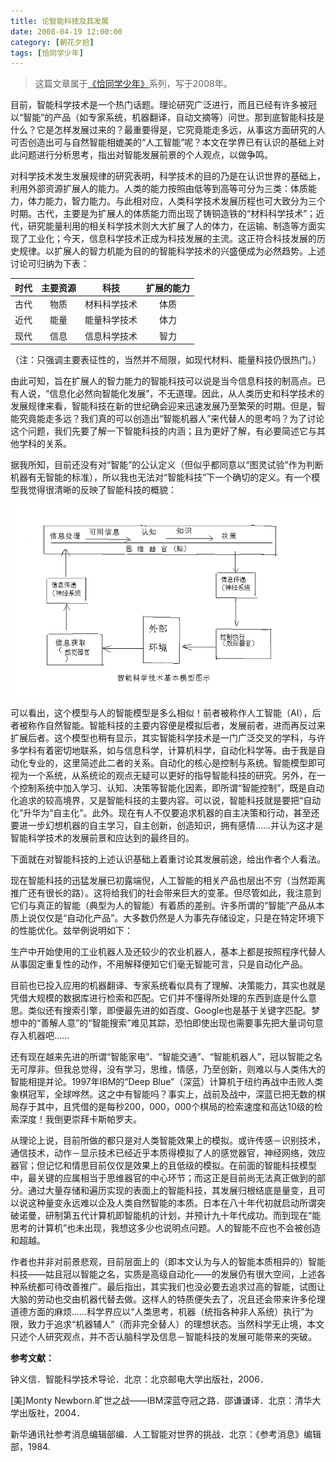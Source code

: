 ```yaml
---
title: 论智能科技及其发展 
date: 2008-04-19 12:00:00
category: [朝花夕拾]
tags: [恰同学少年]
---
```


> 这篇文章属于[《恰同学少年》](/posts/being-a-young-student)系列，写于2008年。

<!--more-->

目前，智能科学技术是一个热门话题。理论研究广泛进行，而且已经有许多被冠以“智能”的产品（如专家系统，机器翻译，自动文摘等）问世。那到底智能科技是什么？它是怎样发展过来的？最重要得是，它究竟能走多远，从事这方面研究的人可否创造出可与自然智能相媲美的“人工智能”呢？本文在学界已有认识的基础上对此问题进行分析思考，指出对智能发展前景的个人观点，以做争鸣。 

对科学技术发生发展规律的研究表明，科学技术的目的乃是在认识世界的基础上，利用外部资源扩展人的能力。人类的能力按照由低等到高等可分为三类：体质能力，体力能力，智力能力。与此相对应，人类科学技术发展历程也可大致分为三个时期。古代，主要是为扩展人的体质能力而出现了铸铜造铁的“材料科学技术”；近代，研究能量利用的相关科学技术则大大扩展了人的体力，在运输、制造等方面实现了工业化；今天，信息科学技术正成为科技发展的主流。这正符合科技发展的历史规律。以扩展人的智力机能为目的的智能科学技术的兴盛便成为必然趋势。上述讨论可归纳为下表： 

| 时代  | 主要资源  |    科技    | 扩展的能力|
| :---:  | :-------:  | :----------: | :-------: |
| 古代  |   物质   | 材料科学技术 |   体质   |
| 近代  |   能量   | 能量科学技术 |   体力   |
| 现代  |   信息   | 信息科学技术 |   智力   |

（注：只强调主要表征性的，当然并不局限，如现代材料、能量科技仍很热门。） 

由此可知，旨在扩展人的智力能力的智能科技可以说是当今信息科技的制高点。已有人说，“信息化必然向智能化发展”，不无道理。因此，从人类历史和科学技术的发展规律来看，智能科技在新的世纪确会迎来迅速发展乃至繁荣的时期。但是，智能究竟能走多远？我们真的可以创造出“智能机器人”来代替人的思考吗？为了讨论这个问题，我们先要了解一下智能科技的内涵；且为更好了解，有必要简述它与其他学科的关系。 

据我所知，目前还没有对“智能”的公认定义（但似乎都同意以“图灵试验”作为判断机器有无智能的标准），所以我也无法对“智能科技”下一个确切的定义。有一个模型我觉得很清晰的反映了智能科技的概貌： 

![](/images/2008-04-19-framework.png)

可以看出，这个模型与人的智能模型是多么相似！前者被称作人工智能（AI），后者被称作自然智能。智能科技的主要内容便是模拟后者，发展前者，进而再反过来扩展后者。这个模型也稍有显示，其实智能科学技术是一门广泛交叉的学科，与许多学科有着密切地联系，如与信息科学，计算机科学，自动化科学等。由于我是自动化专业的，这里简述此二者的关系。自动化的核心是控制与系统。智能模型即可视为一个系统，从系统论的观点无疑可以更好的指导智能科技的研究。另外，在一个控制系统中加入学习、认知、决策等智能化因素，即所谓“智能控制”，既是自动化追求的较高境界，又是智能科技的主要内容。可以说，智能科技就是要把“自动化”升华为“自主化”。此外。现在有人不仅要追求机器的自主决策和行动，甚至还要进一步幻想机器的自主学习，自主创新，创造知识，拥有感情……并认为这才是智能科学技术的发展前景和应达到的最终目的。 

下面就在对智能科技的上述认识基础上着重讨论其发展前途，给出作者个人看法。 

现在智能科技的迅猛发展已初露端倪，人工智能的相关产品也层出不穷（当然距离推广还有很长的路）。这将给我们的社会带来巨大的变革。但尽管如此，我注意到它们与真正的智能（典型为人的智能）有着质的差别。许多所谓的“智能”产品从本质上说仅仅是“自动化产品”。大多数仍然是人为事先存储设定，只是在特定环境下的性能优化。兹举例说明如下： 

生产中开始使用的工业机器人及还较少的农业机器人，基本上都是按照程序代替人从事固定重复性的动作，不用解释便知它们毫无智能可言，只是自动化产品。 

目前也已投入应用的机器翻译、专家系统看似具有了理解、决策能力，其实也就是凭借大规模的数据库进行检索和匹配。它们并不懂得所处理的东西到底是什么意思。类似还有搜索引擎，即便最先进的如百度、Google也是基于关键字匹配。梦想中的“善解人意”的“智能搜索”难见其踪，恐怕即使出现也需要事先把大量词句意存入机器吧…… 

还有现在越来先进的所谓“智能家电”、“智能交通”、“智能机器人”，冠以智能之名无可厚非。但我总觉得，没有学习，思维，情感，乃至创新，则难以与人类伟大的智能相提并论。1997年IBM的“Deep Blue”（深蓝）计算机于纽约再战中击败人类象棋冠军，全球哗然。这之中有智能吗？事实上，战前及战中，深蓝已把无数的棋局存于其中，且凭借的是每秒200，000，000个棋局的检索速度和高达10级的检索深度！我倒更崇拜卡斯帕罗夫。 

从理论上说，目前所做的都只是对人类智能效果上的模拟。或许传感－识别技术，通信技术，动作－显示技术已经近乎本质得模拟了人的感觉器官，神经网络，效应器官；但记忆和情思目前仅仅是效果上的且低级的模拟。在前面的智能科技模型中，最关键的应属相当于思维器官的中心环节；而这正是目前尚无法真正做到的部分。通过大量存储和遍历实现的表面上的智能科技，其发展归根结底是量变，且可以说这种量变永远难以企及人类自然智能的本质。日本在八十年代初就启动所谓突破诺曼，研制第五代计算机即智能机的计划，并预计九十年代成功。而到现在“能思考的计算机”也未出现，我想这多少也说明点问题。人的智能不应也不会被创造和超越。 

作者也并非对前景悲观，目前层面上的（即本文认为与人的智能本质相异的）智能科技——姑且冠以智能之名，实质是高级自动化——的发展仍有很大空间，上述各种系统都可待改善推广。最后指出，其实我们也没必要去追求过高的智能，试图让大脑的劳动也交由机器代替去做。这样人的特质便失去了，况且还会带来许多伦理道德方面的麻烦……科学界应以“人类思考，机器（统指各种非人系统）执行”为限，致力于追求“机器辅人”（而非完全替人）的理想状态。当然科学无止境，本文只述个人研究观点，并不否认脑科学及信息－智能科技的发展可能带来的突破。 


**参考文献：**

钟义信．智能科学技术导论．北京：北京邮电大学出版社，2006． 

[美]Monty Newborn.旷世之战——IBM深蓝夺冠之路．邵谦谦译．北京：清华大学出版社，2004． 

新华通讯社参考消息编辑部编．人工智能对世界的挑战．北京：《参考消息》编辑部，1984. 